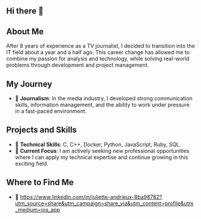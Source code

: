 ## Hi there 👋

## About Me
After 8 years of experience as a TV journalist, I decided to transition into the IT field about a year and a half ago. This career change has allowed me to combine my passion for analysis and technology, while solving real-world problems through development and project management.

## My Journey
- 🎥 **Journalism**: In the media industry, I developed strong communication skills, information management, and the ability to work under pressure in a fast-paced environment.

## Projects and Skills
- 🔧 **Technical Skills**: C, C++, Docker, Python, JavaScript, Ruby, SQL.
- 🚀 **Current Focus**: I am actively seeking new professional opportunities where I can apply my technical expertise and continue growing in this exciting field.

## Where to Find Me
- 💼 https://www.linkedin.com/in/juliette-andrieux-8ba98782?utm_source=share&utm_campaign=share_via&utm_content=profile&utm_medium=ios_app

